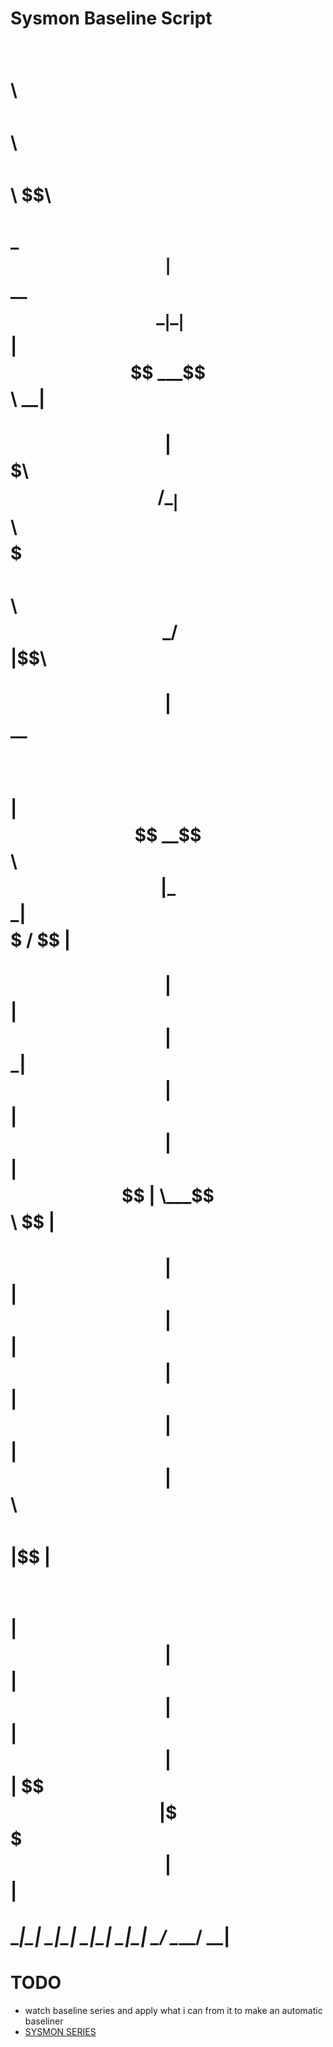 # Sysmon Baseline Script

# $$$$$$\            $$$$$$\  $$\           $$\   $$\      $$$$$$\  $$\ 
# \_$$  _|          $$  __$$\ \__|          \__|  $$ |    $$ ___$$\ \__|
#   $$ |  $$$$$$$\  $$ /  \__|$$\ $$$$$$$\  $$\ $$$$$$\   \_/   $$ |$$\ 
#   $$ |  $$  __$$\ $$$$\     $$ |$$  __$$\ $$ |\_$$  _|    $$$$$ / $$ |
#   $$ |  $$ |  $$ |$$  _|    $$ |$$ |  $$ |$$ |  $$ |      \___$$\ $$ |
#   $$ |  $$ |  $$ |$$ |      $$ |$$ |  $$ |$$ |  $$ |$$\ $$\   $$ |$$ |
# $$$$$$\ $$ |  $$ |$$ |      $$ |$$ |  $$ |$$ |  \$$$$  |\$$$$$$  |$$ |
# \______|\__|  \__|\__|      \__|\__|  \__|\__|   \____/  \______/ \__|

# TODO

- watch baseline series and apply what i can from it to make an automatic baseliner
- [SYSMON SERIES](https://www.youtube.com/watch?v=kESndPO5Fig&list=PLk-dPXV5k8SG26OTeiiF3EIEoK4ignai7&ab_channel=TrustedSec)
